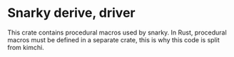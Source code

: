 # Snarky derive, driver

This crate contains procedural macros used by snarky.
In Rust, procedural macros must be defined in a separate crate, this is why this code is split from kimchi.
